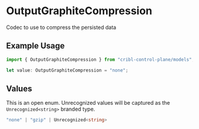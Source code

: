 # OutputGraphiteCompression

Codec to use to compress the persisted data

## Example Usage

```typescript
import { OutputGraphiteCompression } from "cribl-control-plane/models";

let value: OutputGraphiteCompression = "none";
```

## Values

This is an open enum. Unrecognized values will be captured as the `Unrecognized<string>` branded type.

```typescript
"none" | "gzip" | Unrecognized<string>
```